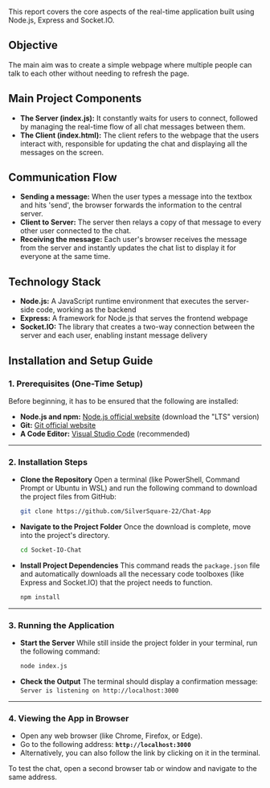 This report covers the core aspects of the real-time application built using Node.js, Express and Socket.IO.

## Objective
The main aim was to create a simple webpage where multiple people can talk to each other without needing to refresh the page.

## Main Project Components
- **The Server (index.js):** It constantly waits for users to connect, followed by managing the real-time flow of all chat messages between them.
- **The Client (index.html):** The client refers to the webpage that the users interact with, responsible for updating the chat and displaying all the messages on the screen.

## Communication Flow
- **Sending a message:** When the user types a message into the textbox and hits 'send', the browser forwards the information to the central server.
- **Client to Server:** The server then relays a copy of that message to every other user connected to the chat.
- **Receiving the message:** Each user's browser receives the message from the server and instantly updates the chat list to display it for everyone at the same time.

## Technology Stack
- **Node.js:** A JavaScript runtime environment that executes the server-side code, working as the backend
- **Express:** A framework for Node.js that serves the frontend webpage
- **Socket.IO:** The library that creates a two-way connection between the server and each user, enabling instant message delivery

## Installation and Setup Guide

### **1. Prerequisites (One-Time Setup)**

Before beginning, it has to be ensured that the following are installed:
- **Node.js and npm:** [Node.js official website](https://nodejs.org/) (download the "LTS" version)
- **Git:** [Git official website](https://git-scm.com/)
- **A Code Editor:** [Visual Studio Code](https://code.visualstudio.com/) (recommended)

-----

### **2. Installation Steps**

- **Clone the Repository**
    Open a terminal (like PowerShell, Command Prompt or Ubuntu in WSL) and run the following command to download the project files from GitHub:
    ```bash
    git clone https://github.com/SilverSquare-22/Chat-App
    ```
- **Navigate to the Project Folder**
    Once the download is complete, move into the project's directory.
    ```bash
    cd Socket-IO-Chat
    ```
- **Install Project Dependencies**
    This command reads the `package.json` file and automatically downloads all the necessary code toolboxes (like Express and Socket.IO) that the project needs to function.
    ```bash
    npm install
    ```

-----

### **3. Running the Application**

- **Start the Server**
    While still inside the project folder in your terminal, run the following command:
    ```bash
    node index.js
    ```
- **Check the Output**
    The terminal should display a confirmation message:
    `Server is listening on http://localhost:3000`

-----

### **4. Viewing the App in Browser**

- Open any web browser (like Chrome, Firefox, or Edge).
- Go to the following address:
    **`http://localhost:3000`**
- Alternatively, you can also follow the link by clicking on it in the terminal.

To test the chat, open a second browser tab or window and navigate to the same address.
